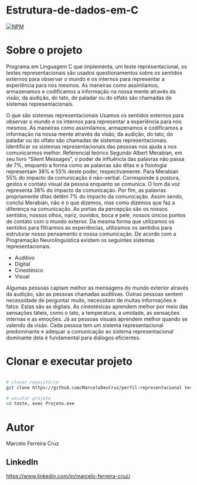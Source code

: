 # Estrutura-de-dados-em-C
[![NPM](https://img.shields.io/npm/l/react)](https://github.com/MarceloDevCruz/perfil-representacional/blob/master/LICENCE)

# Sobre o projeto
Programa em Linguagem C que implementa, um teste representacional, os testes representacionais são usados questionamentos sobre os sentidos externos para observar o mundo e os internos para representar a experiência para nós mesmos. As maneiras como assimilamos, armazenamos e codificamos a informação na nossa mente através da visão, da audição, do tato, do paladar ou do olfato são chamadas de sistemas representacionais.

O que são sistemas representacionais
Usamos os sentidos externos para observar o mundo e os internos para representar a experiência para nós mesmos.
As maneiras como assimilamos, armazenamos e codificamos a informação na nossa mente através da visão, da
audição, do tato, do paladar ou do olfato são chamadas de sistemas representacionais.
Identificar os sistemas representacionais das pessoas nos ajuda a nos comunicarmos melhor.
Referencial teórico
Segundo Albert Merabian, em seu livro “Silent Messages”, o poder de influência das palavras não passa de 7%,
enquanto a forma como as palavras são ditas e a fisiologia representam 38% e 55% deste poder, respectivamente.
Para Merabian 55% do impacto da comunicação é não-verbal. Corresponde à postura, gestos e contato visual da
pessoa enquanto se comunica.
O tom da voz representa 38% do impacto da comunicação.
Por fim, as palavras propriamente ditas detêm 7% do impacto da comunicação.
Assim sendo, conclui Merabian, não é o que dizemos, mas como dizemos que faz a diferença na comunicação.
As portas da percepção são os nossos sentidos, nossos olhos, nariz, ouvidos, boca e pele, nossos únicos pontos de
contato com o mundo exterior. Da mesma forma que utilizamos os sentidos para filtrarmos as experiências,
utilizamos os sentidos para estruturar nosso pensamento e nossa comunicação.
De acordo com a Programação Neurolinguística existem os seguintes sistemas representacionais.
- Auditivo
- Digital
- Cinestésico
- Visual

Algumas pessoas captam melhor as mensagens do mundo exterior através da audição, são as pessoas chamadas
auditivas.
Outras pessoas sentem necessidade de perguntar muito, necessitam de muitas informações e fatos. Estas são as
digitais.
As cinestésicas aprendem melhor por meio das sensações táteis, como o tato, a temperatura, a umidade, as
sensações internas e as emoções.
Já as pessoas visuais aprendem melhor quando se valendo da visão.
Cada pessoa tem um sistema representacional predominante e adequar a comunicação ao sistema representacional
dominante dela é fundamental para diálogos eficientes.



# Clonar e executar projeto
```bash

# clonar repositório
git clone https://github.com/MarceloDevCruz/perfil-representacional teste

# excutar projeto
cd teste, exec Projeto.exe
```

# Autor
Marcelo Ferreira Cruz

## LinkedIn
https://www.linkedin.com/in/marcelo-ferreira-cruz/
